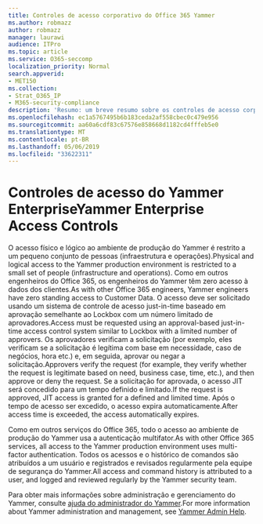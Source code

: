 ```yaml
---
title: Controles de acesso corporativo do Office 365 Yammer
ms.author: robmazz
author: robmazz
manager: laurawi
audience: ITPro
ms.topic: article
ms.service: O365-seccomp
localization_priority: Normal
search.appverid:
- MET150
ms.collection:
- Strat_O365_IP
- M365-security-compliance
description: 'Resumo: um breve resumo sobre os controles de acesso corporativo do Yammer no ambiente de produção.'
ms.openlocfilehash: ec1a5767495b6b183ceda2af558cbec0c479e956
ms.sourcegitcommit: aa60a6cdf83c67576e858668d1182cd4fffeb5e0
ms.translationtype: MT
ms.contentlocale: pt-BR
ms.lasthandoff: 05/06/2019
ms.locfileid: "33622311"
---
```

# <a name="yammer-enterprise-access-controls"></a><span data-ttu-id="d58d8-103">Controles de acesso do Yammer Enterprise</span><span class="sxs-lookup"><span data-stu-id="d58d8-103">Yammer Enterprise Access Controls</span></span> 

<span data-ttu-id="d58d8-104">O acesso físico e lógico ao ambiente de produção do Yammer é restrito a um pequeno conjunto de pessoas (infraestrutura e operações).</span><span class="sxs-lookup"><span data-stu-id="d58d8-104">Physical and logical access to the Yammer production environment is restricted to a small set of people (infrastructure and operations).</span></span> <span data-ttu-id="d58d8-105">Como em outros engenheiros do Office 365, os engenheiros do Yammer têm zero acesso à dados dos clientes.</span><span class="sxs-lookup"><span data-stu-id="d58d8-105">As with other Office 365 engineers, Yammer engineers have zero standing access to Customer Data.</span></span> <span data-ttu-id="d58d8-106">O acesso deve ser solicitado usando um sistema de controle de acesso just-in-time baseado em aprovação semelhante ao Lockbox com um número limitado de aprovadores.</span><span class="sxs-lookup"><span data-stu-id="d58d8-106">Access must be requested using an approval-based just-in-time access control system similar to Lockbox with a limited number of approvers.</span></span> <span data-ttu-id="d58d8-107">Os aprovadores verificam a solicitação (por exemplo, eles verificam se a solicitação é legítima com base em necessidade, caso de negócios, hora etc.) e, em seguida, aprovar ou negar a solicitação.</span><span class="sxs-lookup"><span data-stu-id="d58d8-107">Approvers verify the request (for example, they verify whether the request is legitimate based on need, business case, time, etc.), and then approve or deny the request.</span></span> <span data-ttu-id="d58d8-108">Se a solicitação for aprovada, o acesso JIT será concedido para um tempo definido e limitado.</span><span class="sxs-lookup"><span data-stu-id="d58d8-108">If the request is approved, JIT access is granted for a defined and limited time.</span></span> <span data-ttu-id="d58d8-109">Após o tempo de acesso ser excedido, o acesso expira automaticamente.</span><span class="sxs-lookup"><span data-stu-id="d58d8-109">After access time is exceeded, the access automatically expires.</span></span>

<span data-ttu-id="d58d8-110">Como em outros serviços do Office 365, todo o acesso ao ambiente de produção do Yammer usa a autenticação multifator.</span><span class="sxs-lookup"><span data-stu-id="d58d8-110">As with other Office 365 services, all access to the Yammer production environment uses multi-factor authentication.</span></span> <span data-ttu-id="d58d8-111">Todos os acessos e o histórico de comandos são atribuídos a um usuário e registrados e revisados regularmente pela equipe de segurança do Yammer.</span><span class="sxs-lookup"><span data-stu-id="d58d8-111">All access and command history is attributed to a user, and logged and reviewed regularly by the Yammer security team.</span></span>

<span data-ttu-id="d58d8-112">Para obter mais informações sobre administração e gerenciamento do Yammer, consulte [ajuda do administrador do Yammer](https://support.office.com/article/yammer-–-admin-help-e1464355-1f97-49ac-b2aa-dd320b179dbe?ui=en-US&rs=en-US&ad=US).</span><span class="sxs-lookup"><span data-stu-id="d58d8-112">For more information about Yammer administration and management, see [Yammer Admin Help](https://support.office.com/article/yammer-–-admin-help-e1464355-1f97-49ac-b2aa-dd320b179dbe?ui=en-US&rs=en-US&ad=US).</span></span>